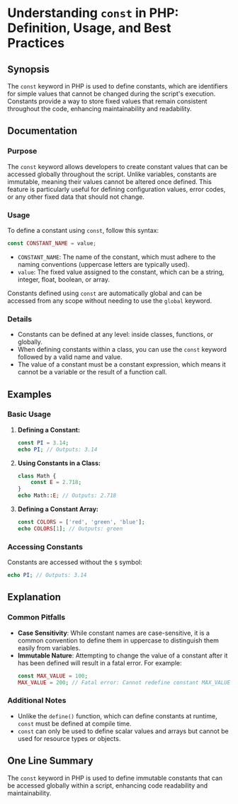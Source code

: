 <!--
Meta Description: # Understanding `const` in PHP: Definition, Usage, and Best Practices ## Synopsis The `const` keyword in PHP is used to define constants, which are id...
Meta Keywords: const, constants, constant, php, can
-->

# Understanding `const` in PHP: Definition, Usage, and Best Practices

## Synopsis
The `const` keyword in PHP is used to define constants, which are identifiers for simple values that cannot be changed during the script's execution. Constants provide a way to store fixed values that remain consistent throughout the code, enhancing maintainability and readability.

## Documentation
### Purpose
The `const` keyword allows developers to create constant values that can be accessed globally throughout the script. Unlike variables, constants are immutable, meaning their values cannot be altered once defined. This feature is particularly useful for defining configuration values, error codes, or any other fixed data that should not change.

### Usage
To define a constant using `const`, follow this syntax:

```php
const CONSTANT_NAME = value;
```

- `CONSTANT_NAME`: The name of the constant, which must adhere to the naming conventions (uppercase letters are typically used).
- `value`: The fixed value assigned to the constant, which can be a string, integer, float, boolean, or array.

Constants defined using `const` are automatically global and can be accessed from any scope without needing to use the `global` keyword.

### Details
- Constants can be defined at any level: inside classes, functions, or globally.
- When defining constants within a class, you can use the `const` keyword followed by a valid name and value.
- The value of a constant must be a constant expression, which means it cannot be a variable or the result of a function call.

## Examples
### Basic Usage
1. **Defining a Constant:**
   ```php
   const PI = 3.14;
   echo PI; // Outputs: 3.14
   ```

2. **Using Constants in a Class:**
   ```php
   class Math {
       const E = 2.718;
   }
   echo Math::E; // Outputs: 2.718
   ```

3. **Defining a Constant Array:**
   ```php
   const COLORS = ['red', 'green', 'blue'];
   echo COLORS[1]; // Outputs: green
   ```

### Accessing Constants
Constants are accessed without the `$` symbol:
```php
echo PI; // Outputs: 3.14
```

## Explanation
### Common Pitfalls
- **Case Sensitivity**: While constant names are case-sensitive, it is a common convention to define them in uppercase to distinguish them easily from variables.
- **Immutable Nature**: Attempting to change the value of a constant after it has been defined will result in a fatal error. For example:
  ```php
  const MAX_VALUE = 100;
  MAX_VALUE = 200; // Fatal error: Cannot redefine constant MAX_VALUE
  ```

### Additional Notes
- Unlike the `define()` function, which can define constants at runtime, `const` must be defined at compile time.
- `const` can only be used to define scalar values and arrays but cannot be used for resource types or objects.

## One Line Summary
The `const` keyword in PHP is used to define immutable constants that can be accessed globally within a script, enhancing code readability and maintainability.